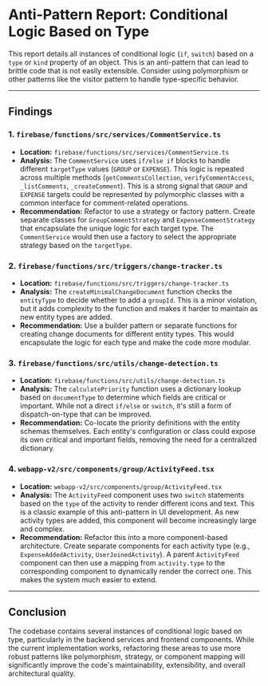 # Anti-Pattern Report: Conditional Logic Based on Type

This report details all instances of conditional logic (`if`, `switch`) based on a `type` or `kind` property of an object. This is an anti-pattern that can lead to brittle code that is not easily extensible. Consider using polymorphism or other patterns like the visitor pattern to handle type-specific behavior.

---

## Findings

### 1. `firebase/functions/src/services/CommentService.ts`

- **Location:** `firebase/functions/src/services/CommentService.ts`
- **Analysis:** The `CommentService` uses `if/else if` blocks to handle different `targetType` values (`GROUP` or `EXPENSE`). This logic is repeated across multiple methods (`getCommentsCollection`, `verifyCommentAccess`, `_listComments`, `_createComment`). This is a strong signal that `GROUP` and `EXPENSE` targets could be represented by polymorphic classes with a common interface for comment-related operations.
- **Recommendation:** Refactor to use a strategy or factory pattern. Create separate classes for `GroupCommentStrategy` and `ExpenseCommentStrategy` that encapsulate the unique logic for each target type. The `CommentService` would then use a factory to select the appropriate strategy based on the `targetType`.

### 2. `firebase/functions/src/triggers/change-tracker.ts`

- **Location:** `firebase/functions/src/triggers/change-tracker.ts`
- **Analysis:** The `createMinimalChangeDocument` function checks the `entityType` to decide whether to add a `groupId`. This is a minor violation, but it adds complexity to the function and makes it harder to maintain as new entity types are added.
- **Recommendation:** Use a builder pattern or separate functions for creating change documents for different entity types. This would encapsulate the logic for each type and make the code more modular.

### 3. `firebase/functions/src/utils/change-detection.ts`

- **Location:** `firebase/functions/src/utils/change-detection.ts`
- **Analysis:** The `calculatePriority` function uses a dictionary lookup based on `documentType` to determine which fields are critical or important. While not a direct `if/else` or `switch`, it's still a form of dispatch-on-type that can be improved.
- **Recommendation:** Co-locate the priority definitions with the entity schemas themselves. Each entity's configuration or class could expose its own critical and important fields, removing the need for a centralized dictionary.

### 4. `webapp-v2/src/components/group/ActivityFeed.tsx`

- **Location:** `webapp-v2/src/components/group/ActivityFeed.tsx`
- **Analysis:** The `ActivityFeed` component uses two `switch` statements based on the `type` of the activity to render different icons and text. This is a classic example of this anti-pattern in UI development. As new activity types are added, this component will become increasingly large and complex.
- **Recommendation:** Refactor this into a more component-based architecture. Create separate components for each activity type (e.g., `ExpenseAddedActivity`, `UserJoinedActivity`). A parent `ActivityFeed` component can then use a mapping from `activity.type` to the corresponding component to dynamically render the correct one. This makes the system much easier to extend.

---

## Conclusion

The codebase contains several instances of conditional logic based on type, particularly in the backend services and frontend components. While the current implementation works, refactoring these areas to use more robust patterns like polymorphism, strategy, or component mapping will significantly improve the code's maintainability, extensibility, and overall architectural quality.

